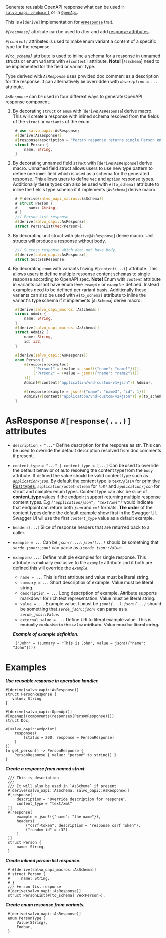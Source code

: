 Generate reusable OpenAPI response what can be used
in [`salvo_oapi::endpoint`][path] or in [`OpenApi`][openapi].

This is `#[derive]` implementation for [`AsResponse`][to_response] trait.


_`#[response]`_ attribute can be used to alter and add [response attributes](#toresponse-response-attributes).

_`#[content]`_ attributes is used to make enum variant a content of a specific type for the
response.

_`#[to_schema]`_ attribute is used to inline a schema for a response in unnamed structs or
enum variants with `#[content]` attribute. **Note!** [`AsSchema`] need to be implemented for
the field or variant type.

Type derived with _`AsResponse`_ uses provided doc comment as a description for the response. It
can alternatively be overridden with _`description = ...`_ attribute.

_`AsResponse`_ can be used in four different ways to generate OpenAPI response component.

1. By decorating `struct` or `enum` with [`derive@AsResponse`] derive macro. This will create a
   response with inlined schema resolved from the fields of the `struct` or `variants` of the
   enum.

   ```rust
    # use salvo_oapi::AsResponse;
    #[derive(AsResponse)]
    #[response(description = "Person response returns single Person entity")]
    struct Person {
        name: String,
    }
   ```

2. By decorating unnamed field `struct` with [`derive@AsResponse`] derive macro. Unnamed field struct
   allows users to use new type pattern to define one inner field which is used as a schema for
   the generated response. This allows users to define `Vec` and `Option` response types.
   Additionally these types can also be used with `#[to_schema]` attribute to inline the
   field's type schema if it implements [`AsSchema`] derive macro.

   ```rust
    # #[derive(salvo_oapi_macros::AsSchema)]
    # struct Person {
    #     name: String,
    # }
    /// Person list response
    #[derive(salvo_oapi::AsResponse)]
    struct PersonList(Vec<Person>);
   ```

3. By decorating unit struct with [`derive@AsResponse`] derive macro. Unit structs will produce a
   response without body.

   ```rust
    /// Success response which does not have body.
    #[derive(salvo_oapi::AsResponse)]
    struct SuccessResponse;
   ```

4. By decorating `enum` with variants having `#[content(...)]` attribute. This allows users to
   define multiple response content schemas to single response according to OpenAPI spec.
   **Note!** Enum with _`content`_ attribute in variants cannot have enum level _`example`_ or
   _`examples`_ defined. Instead examples need to be defined per variant basis. Additionally
   these variants can also be used with `#[to_schema]` attribute to inline the variant's type schema
   if it implements [`AsSchema`] derive macro.

   ```rust
    #[derive(salvo_oapi_macros::AsSchema)]
    struct Admin {
        name: String,
    }
    #[derive(salvo_oapi_macros::AsSchema)]
    struct Admin2 {
        name: String,
        id: i32,
    }

    #[derive(salvo_oapi::AsResponse)]
    enum Person {
        #[response(examples(
            ("Person1" = (value = json!({"name": "name1"}))),
            ("Person2" = (value = json!({"name": "name2"})))
        ))]
        Admin(#[content("application/vnd-custom-v1+json")] Admin),

        #[response(example = json!({"name": "name3", "id": 1}))]
        Admin2(#[content("application/vnd-custom-v2+json")] #[to_schema] Admin2),
    }
   ```

# AsResponse `#[response(...)]` attributes

* `description = "..."` Define description for the response as str. This can be used to
  override the default description resolved from doc comments if present.

* `content_type = "..." | content_type = [...]` Can be used to override the default behavior of auto resolving the content type
  from the `body` attribute. If defined the value should be valid content type such as
  _`application/json`_. By default the content type is _`text/plain`_ for
  [primitive Rust types][primitive], `application/octet-stream` for _`[u8]`_ and
  _`application/json`_ for struct and complex enum types.
  Content type can also be slice of **content_type** values if the endpoint support returning multiple
 response content types. E.g _`["application/json", "text/xml"]`_ would indicate that endpoint can return both
 _`json`_ and _`xml`_ formats. **The order** of the content types define the default example show first in
 the Swagger UI. Swagger UI wil use the first _`content_type`_ value as a default example.

* `headers(...)` Slice of response headers that are returned back to a caller.

* `example = ...` Can be _`json!(...)`_. _`json!(...)`_ should be something that
  _`serde_json::json!`_ can parse as a _`serde_json::Value`_.

* `examples(...)` Define multiple examples for single response. This attribute is mutually
  exclusive to the _`example`_ attribute and if both are defined this will override the _`example`_.
    * `name = ...` This is first attribute and value must be literal string.
    * `summary = ...` Short description of example. Value must be literal string.
    * `description = ...` Long description of example. Attribute supports markdown for rich text
      representation. Value must be literal string.
    * `value = ...` Example value. It must be _`json!(...)`_. _`json!(...)`_ should be something that
      _`serde_json::json!`_ can parse as a _`serde_json::Value`_.
    * `external_value = ...` Define URI to literal example value. This is mutually exclusive to
      the _`value`_ attribute. Value must be literal string.

     _**Example of example definition.**_
    ```text
     ("John" = (summary = "This is John", value = json!({"name": "John"})))
    ```

# Examples

_**Use reusable response in operation handler.**_
```
#[derive(salvo_oapi::AsResponse)]
struct PersonResponse {
   value: String
}

#[derive(salvo_oapi::OpenApi)]
#[openapi(components(responses(PersonResponse)))]
struct Doc;

#[salvo_oapi::endpoint(
    responses(
        (status = 200, response = PersonResponse)
    )
)]
fn get_person() -> PersonResponse {
    PersonResponse { value: "person".to_string() }
}
```

_**Create a response from named struct.**_
```
 /// This is description
 ///
 /// It will also be used in `AsSchema` if present
 #[derive(salvo_oapi::AsSchema, salvo_oapi::AsResponse)]
 #[response(
     description = "Override description for response",
     content_type = "text/xml"
 )]
 #[response(
     example = json!({"name": "the name"}),
     headers(
         ("csrf-token", description = "response csrf token"),
         ("random-id" = i32)
     )
 )]
 struct Person {
     name: String,
 }
```

_**Create inlined person list response.**_
```
 # #[derive(salvo_oapi_macros::AsSchema)]
 # struct Person {
 #     name: String,
 # }
 /// Person list response
 #[derive(salvo_oapi::AsResponse)]
 struct PersonList(#[to_schema] Vec<Person>);
```

_**Create enum response from variants.**_
```
 #[derive(salvo_oapi::AsResponse)]
 enum PersonType {
     Value(String),
     Foobar,
 }
```

[to_response]: trait.AsResponse.html
[primitive]: https://doc.rust-lang.org/std/primitive/index.html
[path]: attr.path.html
[openapi]: derive.OpenApi.html